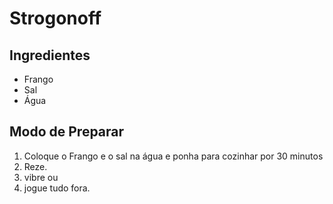 

# Strogonoff



## Ingredientes ##

- Frango
- Sal 
- Água



## Modo de Preparar ##

1. Coloque o Frango e o sal na água e ponha para cozinhar por 30 minutos
2. Reze.
3. vibre ou
4. jogue tudo fora.









